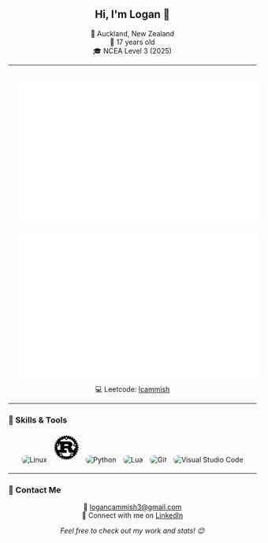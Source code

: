 <h2 align="center">Hi, I'm Logan 👋</h2>

<p align="center">
  📍 Auckland, New Zealand <br/>
  🎂 17 years old <br/>
  🎓 NCEA Level 3 (2025) <br/>

</p>

<hr/>

<p align="center">
  <img src="https://raw.githubusercontent.com/logancammish/github-stats/master/generated/overview.svg#gh-dark-mode-only" alt="GitHub Stats" style="margin: 10px; border-radius: 8px;"/>
  <img src="https://raw.githubusercontent.com/logancammish/github-stats/master/generated/languages.svg#gh-dark-mode-only" alt="Top Languages" style="margin: 10px; border-radius: 8px;"/>
    💻 Leetcode: <a href="https://leetcode.com/u/lcammish/" target="_blank">lcammish</a>
</p>

<hr/>

### 🚀 Skills & Tools

<p align="center">
  <img src="https://cdn.jsdelivr.net/gh/devicons/devicon/icons/linux/linux-original.svg" alt="Linux" width="50" height="50" style="margin: 5px; border-radius: 8px;"/>
  <img src="https://raw.githubusercontent.com/devicons/devicon/master/icons/rust/rust-original.svg" alt="Rust" width="50" height="50" style="margin: 5px; border-radius: 8px;"/>
  <img src="https://cdn.jsdelivr.net/gh/devicons/devicon/icons/python/python-original.svg" alt="Python" width="50" height="50" style="margin: 5px; border-radius: 8px;"/>
  <img src="https://cdn.jsdelivr.net/gh/devicons/devicon/icons/lua/lua-original.svg" alt="Lua" width="50" height="50" style="margin: 5px; border-radius: 8px;"/>
  <img src="https://cdn.jsdelivr.net/gh/devicons/devicon/icons/git/git-original.svg" alt="Git" width="50" height="50" style="margin: 5px; border-radius: 8px;"/>
  <img src="https://cdn.jsdelivr.net/gh/devicons/devicon/icons/vscode/vscode-original.svg" alt="Visual Studio Code" width="50" height="50" style="margin: 5px; border-radius: 8px;"/>
</p>

<hr/>

### 💬 Contact Me

<p align="center">
  📧 <a href="mailto:logancammish3@gmail.com">logancammish3@gmail.com</a> <br/>
  🔗 Connect with me on <a href="https://www.linkedin.com/in/logan-cammish-249872332/" target="_blank">LinkedIn</a>
</p>

<p align="center">
  <i>Feel free to check out my work and stats! 😊</i>
</p>
